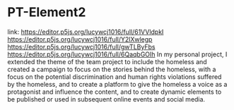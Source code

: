 # PT-Element2
link:
  https://editor.p5js.org/lucywcj1016/full/61VVldpkI
  https://editor.p5js.org/lucywcj1016/full/Y2lXwlegp
  https://editor.p5js.org/lucywcj1016/full/gwTLByFbs
  https://editor.p5js.org/lucywcj1016/full/6QaqbGOIh
In my personal project, I extended the theme of the team project to include the homeless and created a campaign to focus on the stories behind the homeless, with a focus on the potential discrimination and human rights violations suffered by the homeless, and to create a platform to give the homeless a voice as a protagonist and influence the content, and to create dynamic elements to be published or used in subsequent online events and social media.
